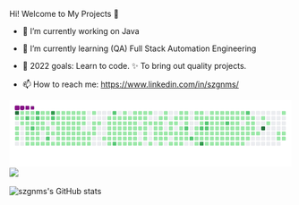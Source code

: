  Hi!  Welcome to My Projects 👋

- 🔭 I’m currently working on Java
- 🌱 I’m currently learning (QA) Full Stack Automation Engineering
- 💪 2022 goals: Learn to code. ✨ To bring out quality projects.

- 📫 How to reach me: https://www.linkedin.com/in/szgnms/


<img src="github-contribution-grid-snake.gif" width="auto">
<img src="https://skyline.github.com/szgnms/2021" width="auto">



![szgnms's GitHub stats](https://github-readme-stats.vercel.app/api?username=szgnms&show_icons=true&theme=dark)





